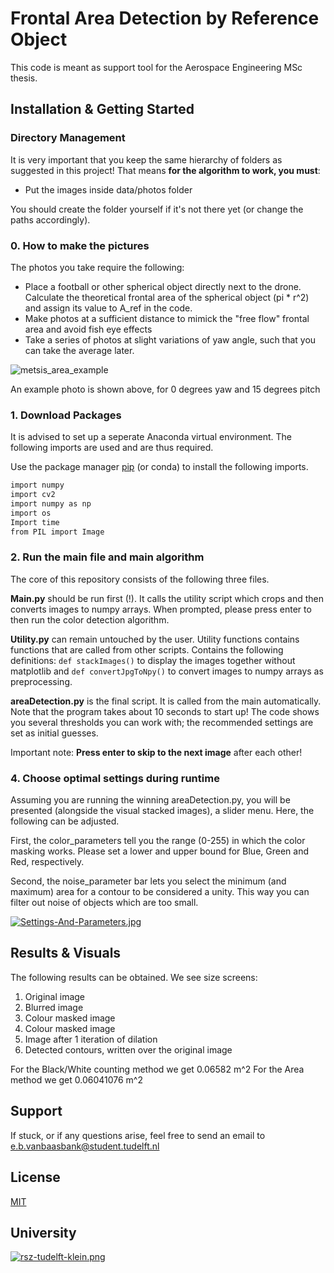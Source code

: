 # Frontal Area Detection by Reference Object 

This code is meant as support tool for the Aerospace Engineering MSc thesis. 

## Installation & Getting Started

### Directory Management

It is very important that you keep the same hierarchy of folders as suggested in this project! That means **for the algorithm to work, you must**:

- Put the images inside data/photos folder

You should create the folder yourself if it's not there yet (or change the paths accordingly). 

### 0. How to make the pictures

The photos you take require the following:

- Place a football or other spherical object directly next to the drone. Calculate the theoretical frontal area of the spherical object (pi * r^2) and 
assign its value to A_ref in the code.
- Make photos at a sufficient distance to mimick the "free flow" frontal area and avoid fish eye effects
- Take a series of photos at slight variations of yaw angle, such that you can take the average later.

![metsis_area_example](https://user-images.githubusercontent.com/47579794/187547062-54f0378d-ba6f-40ec-a9c7-40d9a1b6831a.jpg)

An example photo is shown above, for 0 degrees yaw and 15 degrees pitch

### 1. Download Packages 

It is advised to set up a seperate Anaconda virtual environment. The following imports are used and are thus required.

Use the package manager [pip](https://pip.pypa.io/en/stable/) (or conda) to install the following imports.

```bash
import numpy
import cv2
import numpy as np
import os
Import time
from PIL import Image
```

### 2. Run the main file and main algorithm

The core of this repository consists of the following three files. 

**Main.py** should be run first (!). It calls the utility script which crops and then converts images to numpy arrays. When prompted, please press enter to then run the color detection algorithm. 

**Utility.py** can remain untouched by the user. Utility functions contains functions that are called from other scripts. Contains the following definitions: ```def stackImages()``` to display the images together without matplotlib and ```def convertJpgToNpy()``` to convert images to numpy arrays as preprocessing. 

**areaDetection.py** is the final script. It is called from the main automatically. Note that the program takes about 10 seconds to start up! The code shows you several thresholds you can work with; the recommended settings are set as initial guesses.

Important note: **Press enter to skip to the next image** after each other!


### 4. Choose optimal settings during runtime

Assuming you are running the winning areaDetection.py, you will be presented (alongside the visual stacked images), a slider menu. Here, the following can be adjusted.

First, the color_parameters tell you the range (0-255) in which the color masking works. Please set a lower and upper bound for Blue, Green and Red, respectively.

Second, the noise_parameter bar lets you select the minimum (and maximum) area for a contour to be considered a unity. This way you can filter out noise of objects which are too small.

[![Settings-And-Parameters.jpg](https://i.postimg.cc/fTGWfVvQ/Settings-And-Parameters.jpg)](https://postimg.cc/jLhrsd9M)

## Results & Visuals

The following results can be obtained. We see size screens:

1. Original image
2. Blurred image
3. Colour masked image
4. Colour masked image
5. Image after 1 iteration of dilation
6. Detected contours, written over the original image

For the Black/White counting method we get 0.06582 m^2
For the Area method we get 0.06041076 m^2

## Support

If stuck, or if any questions arise, feel free to send an email to e.b.vanbaasbank@student.tudelft.nl

## License
[MIT](https://choosealicense.com/licenses/mit/)

## University
[![rsz-tudelft-klein.png](https://i.postimg.cc/dQGW41rc/rsz-tudelft-klein.png)](https://postimg.cc/F1sgKhTT) 








